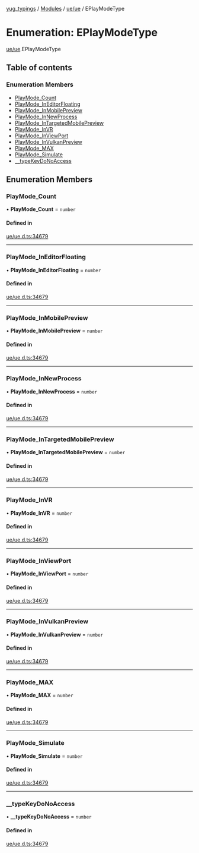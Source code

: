[yug_typings](../README.md) / [Modules](../modules.md) / [ue/ue](../modules/ue_ue.md) / EPlayModeType

# Enumeration: EPlayModeType

[ue/ue](../modules/ue_ue.md).EPlayModeType

## Table of contents

### Enumeration Members

- [PlayMode\_Count](ue_ue.EPlayModeType.md#playmode_count)
- [PlayMode\_InEditorFloating](ue_ue.EPlayModeType.md#playmode_ineditorfloating)
- [PlayMode\_InMobilePreview](ue_ue.EPlayModeType.md#playmode_inmobilepreview)
- [PlayMode\_InNewProcess](ue_ue.EPlayModeType.md#playmode_innewprocess)
- [PlayMode\_InTargetedMobilePreview](ue_ue.EPlayModeType.md#playmode_intargetedmobilepreview)
- [PlayMode\_InVR](ue_ue.EPlayModeType.md#playmode_invr)
- [PlayMode\_InViewPort](ue_ue.EPlayModeType.md#playmode_inviewport)
- [PlayMode\_InVulkanPreview](ue_ue.EPlayModeType.md#playmode_invulkanpreview)
- [PlayMode\_MAX](ue_ue.EPlayModeType.md#playmode_max)
- [PlayMode\_Simulate](ue_ue.EPlayModeType.md#playmode_simulate)
- [\_\_typeKeyDoNoAccess](ue_ue.EPlayModeType.md#__typekeydonoaccess)

## Enumeration Members

### PlayMode\_Count

• **PlayMode\_Count** = `number`

#### Defined in

[ue/ue.d.ts:34679](https://github.com/YugMetaverse/yug_typings/blob/25cad34/ue/ue.d.ts#L34679)

___

### PlayMode\_InEditorFloating

• **PlayMode\_InEditorFloating** = `number`

#### Defined in

[ue/ue.d.ts:34679](https://github.com/YugMetaverse/yug_typings/blob/25cad34/ue/ue.d.ts#L34679)

___

### PlayMode\_InMobilePreview

• **PlayMode\_InMobilePreview** = `number`

#### Defined in

[ue/ue.d.ts:34679](https://github.com/YugMetaverse/yug_typings/blob/25cad34/ue/ue.d.ts#L34679)

___

### PlayMode\_InNewProcess

• **PlayMode\_InNewProcess** = `number`

#### Defined in

[ue/ue.d.ts:34679](https://github.com/YugMetaverse/yug_typings/blob/25cad34/ue/ue.d.ts#L34679)

___

### PlayMode\_InTargetedMobilePreview

• **PlayMode\_InTargetedMobilePreview** = `number`

#### Defined in

[ue/ue.d.ts:34679](https://github.com/YugMetaverse/yug_typings/blob/25cad34/ue/ue.d.ts#L34679)

___

### PlayMode\_InVR

• **PlayMode\_InVR** = `number`

#### Defined in

[ue/ue.d.ts:34679](https://github.com/YugMetaverse/yug_typings/blob/25cad34/ue/ue.d.ts#L34679)

___

### PlayMode\_InViewPort

• **PlayMode\_InViewPort** = `number`

#### Defined in

[ue/ue.d.ts:34679](https://github.com/YugMetaverse/yug_typings/blob/25cad34/ue/ue.d.ts#L34679)

___

### PlayMode\_InVulkanPreview

• **PlayMode\_InVulkanPreview** = `number`

#### Defined in

[ue/ue.d.ts:34679](https://github.com/YugMetaverse/yug_typings/blob/25cad34/ue/ue.d.ts#L34679)

___

### PlayMode\_MAX

• **PlayMode\_MAX** = `number`

#### Defined in

[ue/ue.d.ts:34679](https://github.com/YugMetaverse/yug_typings/blob/25cad34/ue/ue.d.ts#L34679)

___

### PlayMode\_Simulate

• **PlayMode\_Simulate** = `number`

#### Defined in

[ue/ue.d.ts:34679](https://github.com/YugMetaverse/yug_typings/blob/25cad34/ue/ue.d.ts#L34679)

___

### \_\_typeKeyDoNoAccess

• **\_\_typeKeyDoNoAccess** = `number`

#### Defined in

[ue/ue.d.ts:34679](https://github.com/YugMetaverse/yug_typings/blob/25cad34/ue/ue.d.ts#L34679)
